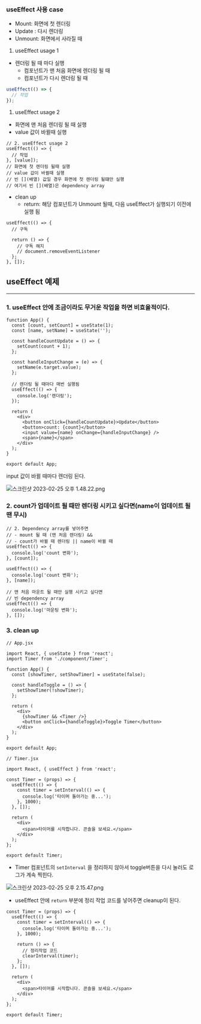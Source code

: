 ### useEffect 사용 case

- Mount: 화면에 첫 렌더링
- Update : 다시 렌더링
- Unmount: 화면에서 사라질 때

1. useEffect usage 1

- 렌더링 될 때 마다 실행
  - 컴포넌트가 맨 처음 화면에 렌더링 될 때
  - 컴포넌트가 다시 렌더링 될 때

```jsx
useEffect(() => {
  // 작업
});
```

1. useEffect usage 2

- 화면에 맨 처음 렌더링 될 때 실행
- value 값이 바뀔때 실행

```tsx
// 2. useEffect usage 2
useEffect(() => {
  // 작업
}, [value]);
// 화면에 첫 렌더링 될때 실행
// value 값이 바뀔때 실행
// 빈 [](배열) 값일 경우 화면에 첫 렌더링 될떄만 실행
// 여기서 빈 [](배열)은 dependency array
```

- clean up
  - return: 해당 컴포넌트가 Unmount 될때, 다음 useEffect가 실행되기 이전에 실행 됨

```tsx
useEffect(() => {
  // 구독

  return () => {
    // 구독 해지
    // document.removeEventListener
  };
}, []);
```

## useEffect 예제

---

### 1. useEffect 안에 조금이라도 무거운 작업을 하면 비효율적이다.

```tsx
function App() {
  const [count, setCount] = useState(1);
  const [name, setName] = useState('');

  const handleCountUpdate = () => {
    setCount(count + 1);
  };

  const handleInputChange = (e) => {
    setName(e.target.value);
  };

  // 렌더링 될 때마다 매번 실행됨
  useEffect(() => {
    console.log('렌더링');
  });

  return (
    <div>
      <button onClick={handleCountUpdate}>Update</button>
      <button>count: {count}</button>
      <input value={name} onChange={handleInputChange} />
      <span>{name}</span>
    </div>
  );
}

export default App;
```

input 값이 바뀔 때마다 렌더링 된다.

![스크린샷 2023-02-25 오후 1.48.22.png](https://s3-us-west-2.amazonaws.com/secure.notion-static.com/42d174ef-1182-46b5-a7e3-56c67e52796d/%E1%84%89%E1%85%B3%E1%84%8F%E1%85%B3%E1%84%85%E1%85%B5%E1%86%AB%E1%84%89%E1%85%A3%E1%86%BA_2023-02-25_%E1%84%8B%E1%85%A9%E1%84%92%E1%85%AE_1.48.22.png)

### 2. count가 업데이트 될 때만 렌더링 시키고 싶다면(name이 업데이트 될 땐 무시)

```tsx
// 2. Dependency array를 넣어주면
// - mount 될 때 (맨 처음 렌더링) &&
// - count가 바뀔 때 렌더링 || name이 바뀔 때
useEffect(() => {
  console.log('count 변화');
}, [count]);

useEffect(() => {
  console.log('count 변화');
}, [name]);
```

```tsx
// 맨 처음 마운트 될 때만 실행 시키고 싶다면
// 빈 dependency array
useEffect(() => {
  console.log('마운팅 변화');
}, []);
```

### 3. clean up

```tsx
// App.jsx

import React, { useState } from 'react';
import Timer from './component/Timer';

function App() {
  const [showTimer, setShowTimer] = useState(false);

  const handleToggle = () => {
    setShowTimer(!showTimer);
  };

  return (
    <div>
      {showTimer && <Timer />}
      <button onClick={handleToggle}>Toggle Timer</button>
    </div>
  );
}

export default App;
```

```tsx
// Timer.jsx

import React, { useEffect } from 'react';

const Timer = (props) => {
  useEffect(() => {
    const timer = setInterval(() => {
      console.log('타이머 돌아가는 중...');
    }, 1000);
  }, []);

  return (
    <div>
      <span>타이머를 시작합니다. 콘솔을 보세요.</span>
    </div>
  );
};

export default Timer;
```

- Timer 컴포넌트의 `setInterval` 을 정리하지 않아서 toggle버튼을 다시 눌러도 로그가 계속 찍힌다.

![스크린샷 2023-02-25 오후 2.15.47.png](https://s3-us-west-2.amazonaws.com/secure.notion-static.com/bd32859f-4741-4bb9-adcc-fb05edd8d6e4/%E1%84%89%E1%85%B3%E1%84%8F%E1%85%B3%E1%84%85%E1%85%B5%E1%86%AB%E1%84%89%E1%85%A3%E1%86%BA_2023-02-25_%E1%84%8B%E1%85%A9%E1%84%92%E1%85%AE_2.15.47.png)

- useEffect 안에 `return` 부분에 정리 작업 코드를 넣어주면 cleanup이 된다.

```tsx
const Timer = (props) => {
  useEffect(() => {
    const timer = setInterval(() => {
      console.log('타이머 돌아가는 중...');
    }, 1000);

    return () => {
      // 정리작업 코드
      clearInterval(timer);
    };
  }, []);

  return (
    <div>
      <span>타이머를 시작합니다. 콘솔을 보세요.</span>
    </div>
  );
};

export default Timer;
```
